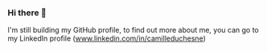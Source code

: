### Hi there 👋
I'm still building my GitHub profile, to find out more about me, you can go to my LinkedIn profile (www.linkedin.com/in/camilleduchesne)

<!--
**camilleduchesne/camilleduchesne** is a ✨ _special_ ✨ repository because its `README.md` (this file) appears on your GitHub profile.

Here are some ideas to get you started:

- 🔭 I’m currently working on ...
- 🌱 I’m currently learning ...
- 👯 I’m looking to collaborate on ...
- 🤔 I’m looking for help with ...
- 💬 Ask me about ...
- 📫 How to reach me: ...
- 😄 Pronouns: ...
- ⚡ Fun fact: ...
-->
